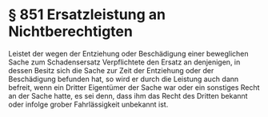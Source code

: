 # § 851 Ersatzleistung an Nichtberechtigten
Leistet der wegen der Entziehung oder Beschädigung einer beweglichen Sache zum Schadensersatz Verpflichtete den Ersatz an denjenigen, in dessen Besitz sich die Sache zur Zeit der Entziehung oder der Beschädigung befunden hat, so wird er durch die Leistung auch dann befreit, wenn ein Dritter Eigentümer der Sache war oder ein sonstiges Recht an der Sache hatte, es sei denn, dass ihm das Recht des Dritten bekannt oder infolge grober Fahrlässigkeit unbekannt ist.